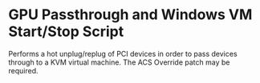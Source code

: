 # GPU Passthrough and Windows VM Start/Stop Script

Performs a hot unplug/replug of PCI devices in order to pass
devices through to a KVM virtual machine. The ACS Override
patch may be required.

